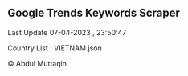 

## Google Trends Keywords Scraper 
 
Last Update 07-04-2023 , 23:50:47

Country List :
VIETNAM.json



© Abdul Muttaqin 
